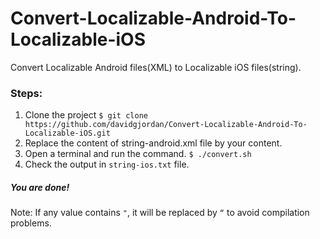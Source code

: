 # Convert-Localizable-Android-To-Localizable-iOS

Convert Localizable Android files(XML) to Localizable iOS files(string).
### Steps:
1. Clone the project
```$ git clone https://github.com/davidgjordan/Convert-Localizable-Android-To-Localizable-iOS.git```
2. Replace the content of string-android.xml file by your content.
3. Open a terminal and run the command.
```$ ./convert.sh```
4. Check the output in `string-ios.txt` file.

##### You are done!


Note: If any value contains `"`, it will be replaced by `“` to avoid compilation problems.